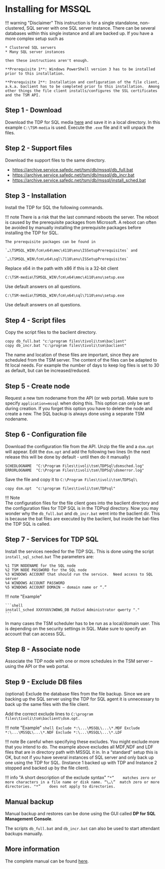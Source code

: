 # Installing for MSSQL

!!! warning "Disclaimer"
     This instruction is for a single standalone, non-clustered, SQL server with one SQL server instance.  There can be several databases within this single instance and all are backed up. If you have a more complex setup such as

    * Clustered SQL servers
    * Many SQL server instances

    then these instructions aren't enough.

    **Prerequisite 1**: Windows PowerShell version 3 has to be installed prior to this installation.

    **Prerequisite 2**: Installation and configuration of the file client, a.k.a. baclient has to be completed prior to this installation.  Among other things the file client installs/configures the SSL certificates and the TSM API.

## Step 1 - Download

Download the TDP for SQL media [here](https://archive.service.safedc.net/tsm/db/mssql/TSM_DB_7.1.1_DP_MS_SQL_ML.exe) and save it in a local directory.  In this example `C:\TSM-media` is used. Execute the `.exe` file and it will unpack the files.

## Step 2 - Support files

Download the support files to the same directory.

- https://archive.service.safedc.net/tsm/db/mssql/db_full.bat
- https://archive.service.safedc.net/tsm/db/mssql/db_incr.bat
- https://archive.service.safedc.net/tsm/db/mssql/install_sched.bat

## Step 3 - Installation

Install the TDP for SQL the following commands.

!!! note
    There is a risk that the last command reboots the server.  The reboot is caused by the prerequisite packages from Microsoft.  A reboot can often be avoided by manually installing the prerequisite packages before installing the TDP for SQL.  

    The prerequisite packages can be found in

    `…\TSMSQL_WIN\fcm\x64\mmc\4110\enu\ISSetupPrerequisites` and

    `…\TSMSQL_WIN\fcm\x64\sql\7110\enu\ISSetupPrerequisites`

Replace x64 in the path with x86 if this is a 32-bit client

    C:\TSM-media\TSMSQL_WIN\fcm\x64\mmc\4110\enu\setup.exe

Use default answers on all questions.

    C:\TSM-media\TSMSQL_WIN\fcm\x64\sql\7110\enu\setup.exe

Use default answers on all questions.

## Step 4 - Script files

Copy the script files to the baclient directory.

```shell
copy db_full.bat "c:\program files\tivoli\tsm\baclient"
copy db_incr.bat "c:\program files\tivoli\tsm\baclient"
```

The name and location of these files are important, since they are scheduled from the TSM server. The content of the files can be adapted to fit local needs.  For example the number of days to keep log files is set to 30 as default, but can be increased/reduced.

## Step 5 - Create node

Request a new tsm nodename from the API (or web portal).  Make sure to specify `application=mssql` when doing this.   This option can only be set during creation.  If you forget this option you have to delete the node and create a new.
The SQL backup is always done using a separate TSM nodename.

## Step 6 - Configuration file

Download the configuration file from the API.   Unzip the file and a `dsm.opt` will appear.
Edit the `dsm.opt` and add the following two lines (In the next release this will be done by default - until then do it manually)

```shell
SCHEDLOGNAME  "C:\Program Files\tivoli\tsm\TDPSql\dsmsched.log"
ERRORLOGNAME  "C:\Program Files\tivoli\tsm\TDPSql\dsmerror.log"
```

Save the file and copy it to `C:\Program Files\tivoli\tsm\TDPSql\`

```shell
copy dsm.opt  "c:\program files\tivoli\tsm\TDPsql"
```

!!! Note  
    The configuration files for the file client goes into the baclient directory and the configuration files for TDP SQL is in the TDPsql directory.  Now you may wonder why the `db_full.bat` and `db_incr.bat` went into the baclient dir.  This is because the bat files are executed by the baclient, but inside the bat-files the TDP SQL is called.

## Step 7 - Services for TDP SQL

Install the services needed for the TDP SQL.  This is done using the script `install_sql_sched.bat` The parameters are:

```shell
%1 TSM NODENAME for the SQL node
%2 TSM NODE PASSWORD for the SQL node
%3 WINDOWS ACCOUNT that should run the service.  Need access to SQL server
%4 WINDOWS ACCOUNT PASSWORD
%5 WINDOWS ACCOUNT DOMAIN – domain name or “.”
```

!!! note "Example"

    ```shell
    install_sched XXXYUUVJWDWG_DB PaSSvd Administrator qwerty "."
    ```

In many cases the TSM scheduler has to be run as a local/domain user.  This is depending on the security settings in SQL.  Make sure to specify an account that can access SQL.

## Step 8 - Associate node

Associate the TDP node with one or more schedules in the TSM server – using the API or the web portal.

## Step 9 - Exclude DB files

(optional) Exclude the database files from the file backup.  Since we are backing up the SQL server using the TDP for SQL agent it is unnecessary to back up the same files with the file client.

Add the correct exclude lines to `C:\program files\tivoli\tsm\baclient\dsm.opt.`   

!!! note "Example"
    ```shell
    Exclude *:\...\MSSQL\...\*.MDF
    Exclude *:\...\MSSQL\...\*.NDF
    Exclude *:\...\MSSQL\...\*.LDF
    ```

!!! note
    Be careful when specifying these excludes.  You might exclude more that you intend to do. The example above excludes all MDF,NDF and LDF files that are in directory path with MSSQL it in.  In a “standard” setup this is OK, but not if you have several instances of SQL server and only back up one using the TDP for SQL. (Instance 1 backed up with TDP and Instance 2 stopped and backed up by the file client).

!!! info "A short description of the exclude syntax"
    ```
    “*”    matches zero or more characters in a file name or disk name.
    “\…\”  match zero or more directories.
    "*”    does not apply to directories.
    ```

## Manual backup

Manual backup and restores can be done using the GUI called **DP for SQL Management Console**.

The scripts `db_full.bat` and `db_incr.bat` can also be used to start attendant backups manually.

## More information

The complete manual can be found [here](http://www-01.ibm.com/support/knowledgecenter/SSGSG7_7.1.0/com.ibm.itsm.db.sql.doc/b_dp_sql_iuguide.pdf).
